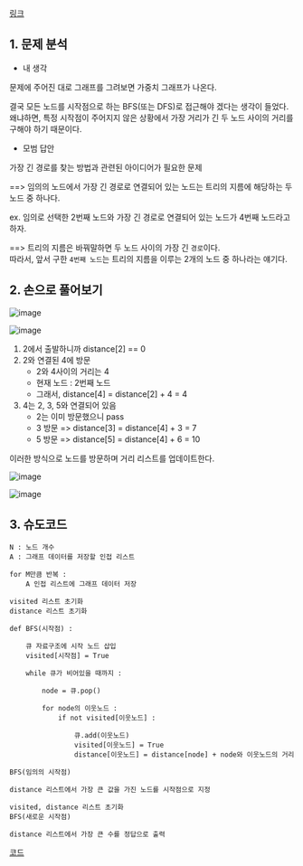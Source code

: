 [링크](https://www.acmicpc.net/problem/1167)

## 1. 문제 분석

- 내 생각

문제에 주어진 대로 그래프를 그려보면 가중치 그래프가 나온다. 

결국 모든 노드를 시작점으로 하는 BFS(또는 DFS)로 접근해야 겠다는 생각이 들었다. 왜냐하면, 특정 시작점이 주어지지 않은 상황에서 가장 거리가 긴 두 노드 사이의 거리를 구해야 하기 때문이다. 

- 모범 답안 

가장 긴 경로를 찾는 방법과 관련된 아이디어가 필요한 문제 

==> 임의의 노드에서 가장 긴 경로로 연결되어 있는 노드는 트리의 지름에 해당하는 두 노드 중 하나다. 

ex. 임의로 선택한 2번째 노드와 가장 긴 경로로 연결되어 있는 노드가 4번째 노드라고 하자. 

==> 트리의 지름은 바꿔말하면 두 노드 사이의 가장 긴 `경로`이다.  
따라서, 앞서 구한 `4번째 노드`는 트리의 지름을 이루는 2개의 노드 중 하나라는 얘기다. 


## 2. 손으로 풀어보기 

![image](../../image/day8/6번_001.png)

![image](../../image/day8/6번_002.png)

1. 2에서 출발하니까 distance[2] == 0
2. 2와 연결된 4에 방문  
    - 2와 4사이의 거리는 4
    - 현재 노드 : 2번째 노드
    - 그래서, distance[4] = distance[2] + 4 = 4   
3. 4는 2, 3, 5와 연결되어 있음
    - 2는 이미 방문했으니 pass
    - 3 방문 => distance[3] = distance[4] + 3 = 7
    - 5 방문 => distance[5] = distance[4] + 6 = 10 

이러한 방식으로 노드를 방문하며 거리 리스트를 업데이트한다. 

![image](../../image/day8/6번_003.png)

![image](../../image/day8/6번_004.png)


## 3. 슈도코드 

``` 
N : 노드 개수
A : 그래프 데이터를 저장할 인접 리스트

for M만큼 반복 : 
    A 인접 리스트에 그래프 데이터 저장

visited 리스트 초기화
distance 리스트 초기화

def BFS(시작점) : 

    큐 자료구조에 시작 노드 삽입
    visited[시작점] = True 

    while 큐가 비어있을 때까지 : 

        node = 큐.pop()

        for node의 이웃노드 : 
            if not visited[이웃노드] : 

                큐.add(이웃노드)
                visited[이웃노드] = True
                distance[이웃노드] = distance[node] + node와 이웃노드의 거리

BFS(임의의 시작점)

distance 리스트에서 가장 큰 값을 가진 노드를 시작점으로 지정 

visited, distance 리스트 초기화
BFS(새로운 시작점) 

distance 리스트에서 가장 큰 수를 정답으로 출력

```

[코드](../../code/day8/6_트리의지름구하기.py)